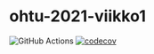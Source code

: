 # ohtu-2021-viikko1

![GitHub Actions](https://github.com/kuukelo/ohtu-2021-viikko1/workflows/Java%20CI%20with%20Gradle/badge.svg)
[![codecov](https://codecov.io/gh/kuukelo/ohtu-2021-viikko1/branch/main/graph/badge.svg?token=8YXTCRTJB2)](https://codecov.io/gh/kuukelo/ohtu-2021-viikko1)
